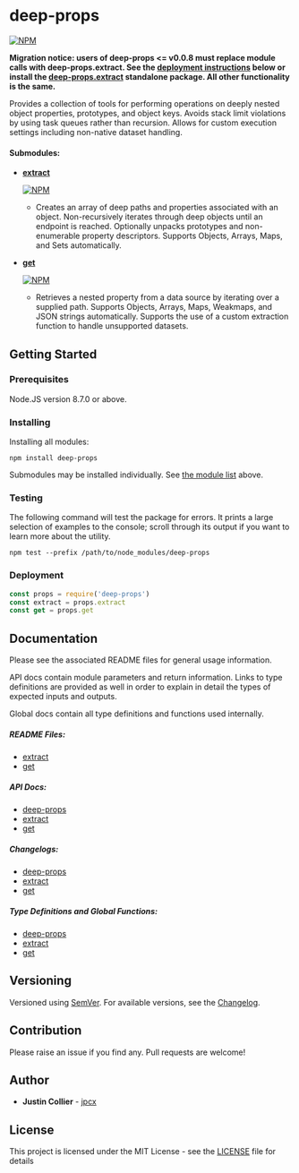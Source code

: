 # deep-props

[![NPM](https://nodei.co/npm/deep-props.png)](https://nodei.co/npm/deep-props/)

__Migration notice: users of deep-props <= v0.0.8 must replace module calls with deep-props.extract. See the [deployment instructions](#deployment) below or install the [deep-props.extract](https://github.com/jpcx/deep-props.extract/blob/0.1.1/README.md) standalone package. All other functionality is the same.__

Provides a collection of tools for performing operations on deeply nested object properties, prototypes, and object keys. Avoids stack limit violations by using task queues rather than recursion. Allows for custom execution settings including non-native dataset handling.

<a name="submodules"></a>
#### Submodules:
+ __[extract](https://github.com/jpcx/deep-props.extract/blob/0.1.1/README.md)__

  [![NPM](https://nodei.co/npm/deep-props.extract.png?mini=true)](https://nodei.co/npm/deep-props.extract/)
  + Creates an array of deep paths and properties associated with an object. Non-recursively iterates through deep objects until an endpoint is reached. Optionally unpacks prototypes and non-enumerable property descriptors. Supports Objects, Arrays, Maps, and Sets automatically.
+ __[get](https://github.com/jpcx/deep-props.get/blob/0.1.0/README.md)__

  [![NPM](https://nodei.co/npm/deep-props.get.png?mini=true)](https://nodei.co/npm/deep-props.get/)
  + Retrieves a nested property from a data source by iterating over a supplied path. Supports Objects, Arrays, Maps, Weakmaps, and JSON strings automatically. Supports the use of a custom extraction function to handle unsupported datasets.

## Getting Started

### Prerequisites

Node.JS version 8.7.0 or above.

### Installing

Installing all modules:

```console
npm install deep-props
```

Submodules may be installed individually. See [the module list](#submodules) above.

### Testing

The following command will test the package for errors. It prints a large selection of examples to the console; scroll through its output if you want to learn more about the utility.

```console
npm test --prefix /path/to/node_modules/deep-props
```

<a name="deployment"></a>
### Deployment

```js
const props = require('deep-props')
const extract = props.extract
const get = props.get
```

## Documentation

Please see the associated README files for general usage information.

API docs contain module parameters and return information. Links to type definitions are provided as well in order to explain in detail the types of expected inputs and outputs.

Global docs contain all type definitions and functions used internally.

##### README Files:
+ [extract](https://github.com/jpcx/deep-props.extract/blob/0.1.1/README.md)
+ [get](https://github.com/jpcx/deep-props.get/blob/0.1.0/README.md)

##### API Docs:
+ [deep-props](https://github.com/jpcx/deep-props/blob/0.2.0/docs/API.md)
+ [extract](https://github.com/jpcx/deep-props.extract/blob/0.1.1/docs/API.md)
+ [get](https://github.com/jpcx/deep-props.get/blob/0.1.0/docs/API.md)

##### Changelogs:
+ [deep-props](https://github.com/jpcx/deep-props/blob/0.2.0/CHANGELOG.md)
+ [extract](https://github.com/jpcx/deep-props.extract/blob/0.1.1/CHANGELOG.md)
+ [get](https://github.com/jpcx/deep-props.get/blob/0.1.0/CHANGELOG.md)

##### Type Definitions and Global Functions:
+ [deep-props](https://github.com/jpcx/deep-props/blob/0.2.0/docs/global.md)
+ [extract](https://github.com/jpcx/deep-props.extract/blob/0.1.1/global.md)
+ [get](https://github.com/jpcx/deep-props.get/blob/0.1.0/docs/global.md)

## Versioning

Versioned using [SemVer](http://semver.org/). For available versions, see the [Changelog](https://github.com/jpcx/deep-props/blob/0.2.0/CHANGELOG.md).

## Contribution

Please raise an issue if you find any. Pull requests are welcome!

## Author

+ **Justin Collier** - [jpcx](https://github.com/jpcx)

## License

This project is licensed under the MIT License - see the [LICENSE](https://github.com/jpcx/deep-props/blob/0.2.0/LICENSE) file for details
